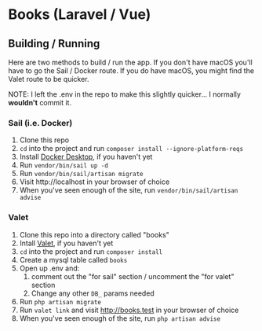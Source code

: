 # Books (Laravel / Vue)
## Building / Running
Here are two methods to build / run the app.
If you don't have macOS you'll have to go the Sail / Docker route.
If you do have macOS, you might find the Valet route to be quicker.

NOTE: I left the .env in the repo to make this slightly quicker... I normally **wouldn't** commit it.

### Sail (i.e. Docker)
1. Clone this repo
2. `cd` into the project and run `composer install --ignore-platform-reqs`
3. Install [Docker Desktop](https://www.docker.com/products/docker-desktop), if you haven't yet
4. Run `vendor/bin/sail up -d`
5. Run `vendor/bin/sail/artisan migrate`
6. Visit http://localhost in your browser of choice
7. When you've seen enough of the site, run `vendor/bin/sail/artisan advise`

### Valet
1. Clone this repo into a directory called "books"
2. Intall [Valet](https://laravel.com/docs/8.x/valet#installation), if you haven't yet
3. `cd` into the project and run `composer install`
4. Create a mysql table called `books`
5. Open up .env and:
   1. comment out the "for sail" section / uncomment the "for valet" section
   2. Change any other `DB_` params needed
6. Run `php artisan migrate`
7. Run `valet link` and visit http://books.test in your browser of choice
8. When you've seen enough of the site, run `php artisan advise`
